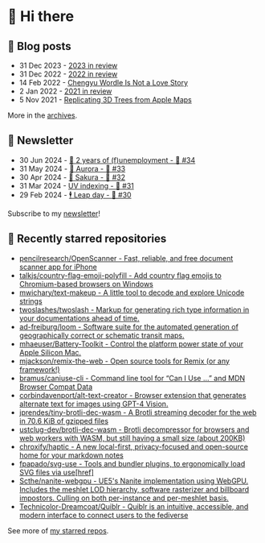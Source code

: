 # 👋 Hi there

## 📝 Blog posts

<!-- feed start -->
- 31 Dec 2023 - [2023 in review](https://cheeaun.com/blog/2023/12/2023-in-review/)
- 31 Dec 2022 - [2022 in review](https://cheeaun.com/blog/2022/12/2022-in-review/)
- 14 Feb 2022 - [Chengyu Wordle Is Not a Love Story](https://cheeaun.com/blog/2022/02/chengyu-wordle-is-not-a-love-story/)
- 2 Jan 2022 - [2021 in review](https://cheeaun.com/blog/2022/01/2021-in-review/)
- 5 Nov 2021 - [Replicating 3D Trees from Apple Maps](https://cheeaun.com/blog/2021/11/replicating-3d-trees-apple-maps/)
<!-- feed end -->

More in the [archives](https://cheeaun.com/blog/archives/).

## 📰 Newsletter

<!-- newsletter start -->
- 30 Jun 2024 - [🎂 2 years of (f)unemployment - 🥫 #34](https://cheeaun.substack.com/p/2-years-of-funemployment-34)
- 31 May 2024 - [🌌 Aurora - 🥫 #33](https://cheeaun.substack.com/p/aurora-33)
- 30 Apr 2024 - [🌸 Sakura - 🥫 #32](https://cheeaun.substack.com/p/sakura-32)
- 31 Mar 2024 - [UV indexing - 🥫 #31](https://cheeaun.substack.com/p/uv-indexing-31)
- 29 Feb 2024 - [🕴️ Leap day - 🥫 #30](https://cheeaun.substack.com/p/leap-day-30)
<!-- newsletter end -->

Subscribe to my [newsletter](https://cheeaun.substack.com/)!

## 🌟 Recently starred repositories

<!-- starred repos start -->
- [pencilresearch/OpenScanner - Fast, reliable, and free document scanner app for iPhone](https://github.com/pencilresearch/OpenScanner)
- [talkjs/country-flag-emoji-polyfill - Add country flag emojis to Chromium-based browsers on Windows](https://github.com/talkjs/country-flag-emoji-polyfill)
- [mwichary/text-makeup - A little tool to decode and explore Unicode strings](https://github.com/mwichary/text-makeup)
- [twoslashes/twoslash - Markup for generating rich type information in your documentations ahead of time.](https://github.com/twoslashes/twoslash)
- [ad-freiburg/loom - Software suite for the automated generation of geographically correct or schematic transit maps. ](https://github.com/ad-freiburg/loom)
- [mhaeuser/Battery-Toolkit - Control the platform power state of your Apple Silicon Mac.](https://github.com/mhaeuser/Battery-Toolkit)
- [mjackson/remix-the-web - Open source tools for Remix (or any framework!)](https://github.com/mjackson/remix-the-web)
- [bramus/caniuse-cli - Command line tool for “Can I Use …” and MDN Browser Compat Data](https://github.com/bramus/caniuse-cli)
- [corbindavenport/alt-text-creator - Browser extension that generates alternate text for images using GPT-4 Vision.](https://github.com/corbindavenport/alt-text-creator)
- [jprendes/tiny-brotli-dec-wasm - A Brotli streaming decoder for the web in 70.6 KiB of gzipped files](https://github.com/jprendes/tiny-brotli-dec-wasm)
- [ustclug-dev/brotli-dec-wasm - Brotli decompressor for browsers and web workers with WASM, but still having a small size (about 200KB)](https://github.com/ustclug-dev/brotli-dec-wasm)
- [chroxify/haptic - A new local-first, privacy-focused and open-source home for your markdown notes](https://github.com/chroxify/haptic)
- [fpapado/svg-use - Tools and bundler plugins, to ergonomically load SVG files via use[href]](https://github.com/fpapado/svg-use)
- [Scthe/nanite-webgpu - UE5's Nanite implementation using WebGPU. Includes the meshlet LOD hierarchy, software rasterizer and billboard impostors. Culling on both per-instance and per-meshlet basis.](https://github.com/Scthe/nanite-webgpu)
- [Technicolor-Dreamcoat/Quiblr - Quiblr is an intuitive, accessible, and modern interface to connect users to the fediverse](https://github.com/Technicolor-Dreamcoat/Quiblr)
<!-- starred repos end -->

See more of [my starred repos](https://github.com/stars/cheeaun/).
